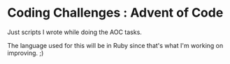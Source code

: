 # Coding Challenges : Advent of Code

Just scripts I wrote while doing the AOC tasks.

The language used for this will be in Ruby since that's what I'm working on improving. ;)
